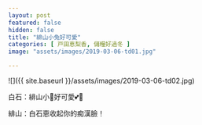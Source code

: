 ```yaml
---
layout: post
featured: false
hidden: false
title: "緋山小兔好可愛"
categories: [ 戸田恵梨香, 儲糧好過冬 ]
image: "assets/images/2019-03-06-td01.jpg"

---
```

![]({{ site.baseurl }}/assets/images/2019-03-06-td02.jpg)

白石：緋山小🐰好可愛💕🤤

緋山：白石恵收起你的痴漢臉！
